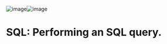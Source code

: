 ![image](https://github.com/user-attachments/assets/6c7fa182-9d7f-4faa-b234-d071e9724252)![image](https://github.com/user-attachments/assets/6e59260e-969a-4b77-ba14-d981c434cb92)



# SQL: Performing an SQL query.
